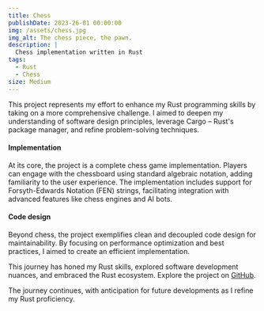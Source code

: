```yaml
---
title: Chess
publishDate: 2023-26-01 00:00:00
img: /assets/chess.jpg
img_alt: The chess piece, the pawn.
description: |
  Chess implementation written in Rust
tags:
  - Rust
  - Chess
size: Medium
---
```


This project represents my effort to enhance my Rust programming skills by taking on a more comprehensive challenge. I aimed to deepen my understanding of software design principles, leverage Cargo – Rust's package manager, and refine problem-solving techniques.

#### Implementation

At its core, the project is a complete chess game implementation. Players can engage with the chessboard using standard algebraic notation, adding familiarity to the user experience. The implementation includes support for Forsyth-Edwards Notation (FEN) strings, facilitating integration with advanced features like chess engines and AI bots.

#### Code design

Beyond chess, the project exemplifies clean and decoupled code design for maintainability. By focusing on performance optimization and best practices, I aimed to create an efficient implementation.

This journey has honed my Rust skills, explored software development nuances, and embraced the Rust ecosystem. Explore the project on [GitHub](https://github.com/Jurkyy/chess).

The journey continues, with anticipation for future developments as I refine my Rust proficiency.
